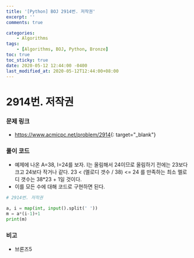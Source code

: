 ```yaml
---
title: '[Python] BOJ 2914번. 저작권'
excerpt: ''
comments: true

categories:
    - Algorithms
tags:
    - [Algorithms, BOJ, Python, Bronze]
toc: true
toc_sticky: true
date: 2020-05-12 12:44:00 -0400
last_modified_at: 2020-05-12T12:44:00+08:00
---
```


# 2914번. 저작권

### 문제 링크

-   <https://www.acmicpc.net/problem/2914>{: target="\_blank"}

### 풀이 코드

-   예제에 나온 A=38, I=24를 보자.
    I는 올림해서 24이므로 올림하기 전에는 23보다 크고 24보다 작거나 같다.
    23 < (멜로디 갯수 / 38) <= 24 를 만족하는 최소 멜로디 갯수는
    38\*23 + 1일 것이다.
-   이를 모든 수에 대해 코드로 구현하면 된다.

```python
# 2914번. 저작권

a, i = map(int, input().split(' '))
m = a*(i-1)+1
print(m)
```

### 비고

-   브론즈5
